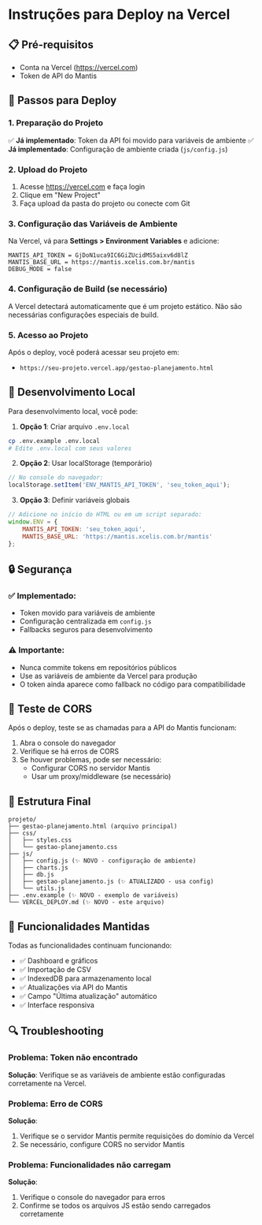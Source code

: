 # Instruções para Deploy na Vercel

## 📋 Pré-requisitos
- Conta na Vercel (https://vercel.com)
- Token de API do Mantis

## 🚀 Passos para Deploy

### 1. Preparação do Projeto
✅ **Já implementado**: Token da API foi movido para variáveis de ambiente
✅ **Já implementado**: Configuração de ambiente criada (`js/config.js`)

### 2. Upload do Projeto
1. Acesse https://vercel.com e faça login
2. Clique em "New Project"
3. Faça upload da pasta do projeto ou conecte com Git

### 3. Configuração das Variáveis de Ambiente
Na Vercel, vá para **Settings > Environment Variables** e adicione:

```
MANTIS_API_TOKEN = GjDoN1uca9IC6GiZUcidMS5aixv6d8lZ
MANTIS_BASE_URL = https://mantis.xcelis.com.br/mantis
DEBUG_MODE = false
```

### 4. Configuração de Build (se necessário)
A Vercel detectará automaticamente que é um projeto estático. Não são necessárias configurações especiais de build.

### 5. Acesso ao Projeto
Após o deploy, você poderá acessar seu projeto em:
- `https://seu-projeto.vercel.app/gestao-planejamento.html`

## 🔧 Desenvolvimento Local

Para desenvolvimento local, você pode:

1. **Opção 1**: Criar arquivo `.env.local`
```bash
cp .env.example .env.local
# Edite .env.local com seus valores
```

2. **Opção 2**: Usar localStorage (temporário)
```javascript
// No console do navegador:
localStorage.setItem('ENV_MANTIS_API_TOKEN', 'seu_token_aqui');
```

3. **Opção 3**: Definir variáveis globais
```javascript
// Adicione no início do HTML ou em um script separado:
window.ENV = {
    MANTIS_API_TOKEN: 'seu_token_aqui',
    MANTIS_BASE_URL: 'https://mantis.xcelis.com.br/mantis'
};
```

## 🔒 Segurança

### ✅ Implementado:
- Token movido para variáveis de ambiente
- Configuração centralizada em `config.js`
- Fallbacks seguros para desenvolvimento

### ⚠️ Importante:
- Nunca commite tokens em repositórios públicos
- Use as variáveis de ambiente da Vercel para produção
- O token ainda aparece como fallback no código para compatibilidade

## 🧪 Teste de CORS

Após o deploy, teste se as chamadas para a API do Mantis funcionam:

1. Abra o console do navegador
2. Verifique se há erros de CORS
3. Se houver problemas, pode ser necessário:
   - Configurar CORS no servidor Mantis
   - Usar um proxy/middleware (se necessário)

## 📁 Estrutura Final

```
projeto/
├── gestao-planejamento.html (arquivo principal)
├── css/
│   ├── styles.css
│   └── gestao-planejamento.css
├── js/
│   ├── config.js (✨ NOVO - configuração de ambiente)
│   ├── charts.js
│   ├── db.js
│   ├── gestao-planejamento.js (✨ ATUALIZADO - usa config)
│   └── utils.js
├── .env.example (✨ NOVO - exemplo de variáveis)
└── VERCEL_DEPLOY.md (✨ NOVO - este arquivo)
```

## 🎯 Funcionalidades Mantidas

Todas as funcionalidades continuam funcionando:
- ✅ Dashboard e gráficos
- ✅ Importação de CSV
- ✅ IndexedDB para armazenamento local
- ✅ Atualizações via API do Mantis
- ✅ Campo "Última atualização" automático
- ✅ Interface responsiva

## 🔍 Troubleshooting

### Problema: Token não encontrado
**Solução**: Verifique se as variáveis de ambiente estão configuradas corretamente na Vercel.

### Problema: Erro de CORS
**Solução**: 
1. Verifique se o servidor Mantis permite requisições do domínio da Vercel
2. Se necessário, configure CORS no servidor Mantis

### Problema: Funcionalidades não carregam
**Solução**: 
1. Verifique o console do navegador para erros
2. Confirme se todos os arquivos JS estão sendo carregados corretamente

